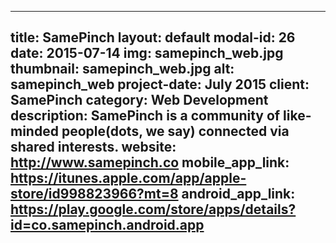 ---

title: SamePinch
layout: default
modal-id: 26
date: 2015-07-14
img: samepinch_web.jpg
thumbnail: samepinch_web.jpg
alt: samepinch_web
project-date: July 2015
client: SamePinch
category: Web Development
description: SamePinch is a community of like-minded people(dots, we say) connected via shared interests.
website: http://www.samepinch.co
mobile_app_link: https://itunes.apple.com/app/apple-store/id998823966?mt=8
android_app_link: https://play.google.com/store/apps/details?id=co.samepinch.android.app
---